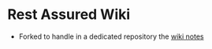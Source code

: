 # Rest Assured Wiki
* Forked to handle in a dedicated repository the [wiki notes](https://github.com/rest-assured/rest-assured/wiki)
